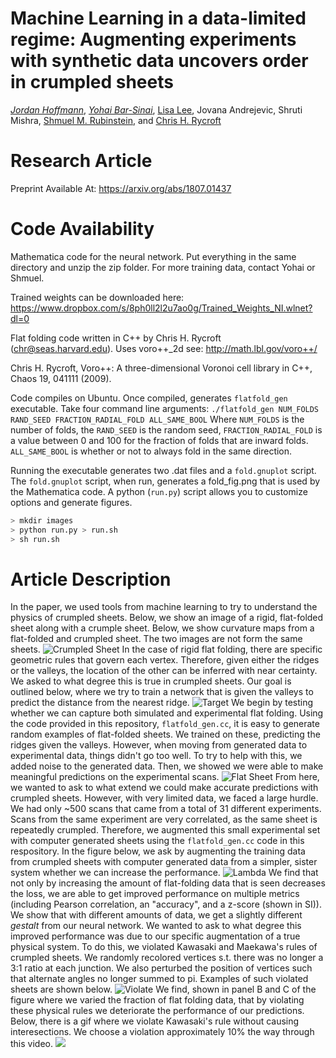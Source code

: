 # Machine Learning in a data-limited regime: Augmenting experiments with synthetic data uncovers order in crumpled sheets
[*Jordan Hoffmann*](https://jhoffmann.org/),
[*Yohai Bar-Sinai*](https://yohai.github.io),
[Lisa Lee](https://projects.iq.harvard.edu/smrlab/people/lisa-lee),
Jovana Andrejevic,
Shruti Mishra,
[Shmuel M. Rubinstein](https://www.seas.harvard.edu/directory/shmuel), and
[Chris H. Rycroft](http://people.seas.harvard.edu/~chr/)

# Research Article
Preprint Available At: https://arxiv.org/abs/1807.01437

# Code Availability
Mathematica code for the neural network. Put everything in the same directory and unzip the zip folder. For more training data, contact Yohai or Shmuel.

Trained weights can be downloaded here:
https://www.dropbox.com/s/8ph0ll2l2u7ao0g/Trained_Weights_NI.wlnet?dl=0 


Flat folding code written in C++ by Chris H. Rycroft (chr@seas.harvard.edu). 
Uses voro++_2d see: http://math.lbl.gov/voro++/

Chris H. Rycroft, Voro++: A three-dimensional Voronoi cell library in C++, Chaos 19, 041111 (2009).

Code compiles on Ubuntu. Once compiled, generates `flatfold_gen` executable. Take four command line arguments:
`./flatfold_gen NUM_FOLDS RAND_SEED FRACTION_RADIAL_FOLD ALL_SAME_BOOL`
Where `NUM_FOLDS` is the number of folds, the `RAND_SEED` is the random seed, `FRACTION_RADIAL_FOLD` is a value between 0 and 100 for the fraction of folds that are inward folds. `ALL_SAME_BOOL` is whether or not to always fold in the same direction. 

Running the executable generates two .dat files and a `fold.gnuplot` script. The `fold.gnuplot` script, when run, generates a fold_fig.png that is used by the Mathematica code. A python (`run.py`) script allows you to customize options and generate figures. 
```bash
> mkdir images
> python run.py > run.sh
> sh run.sh
```
# Article Description
In the paper, we used tools from machine learning to try to understand the physics of crumpled sheets. Below, we show an image of a rigid, flat-folded 
sheet along with a crumple sheet. Below, we show curvature maps from a flat-folded and crumpled sheet. The two images are not form the same sheets.
![Crumpled Sheet](../master/ims/sheets.png)
In the case of rigid flat folding, there are specific geometric rules that govern each vertex. Therefore, given either the ridges or the valleys, the location of
 the other can be inferred with near certainty. We asked to what degree this is true in crumpled sheets.
 Our goal is outlined below, where we try to train a network that is given the valleys to predict the distance from the nearest ridge.
 ![Target](../master/ims/goal.png) 
We begin by testing whether we can capture both simulated and experimental flat folding. Using the code provided in this repository, `flatfold_gen.cc`, it is 
easy to generate random examples of flat-folded sheets. We trained on these, predicting the ridges given the valleys. However, when moving from generated data to experimental data, things didn't go too well. To try to help with this, we added noise to the generated data. Then, we showed we were able to make meaningful predictions on the experimental scans.
 ![Flat Sheet](../master/ims/flat.png) 
 From here, we wanted to ask to what extend we could make accurate predictions with crumpled sheets. However, with very limited data, we faced a large hurdle. 
 We had only ~500 scans that came from a total of 31 different experiments. Scans from the same experiment are very correlated, as the same sheet is repeatedly crumpled. Therefore, we augmented this small experimental set with computer generated sheets using the `flatfold_gen.cc` code in this respository. In the figure below, we ask by augmenting the training data from crumpled sheets with computer generated data from a simpler, sister system whether we can increase the performance. 
 ![Lambda](../master/ims/Vary_Lambda_c.png)
 We find that not only by increasing the amount of flat-folding data that is seen decreases the loss, we are able to get improved performance on multiple metrics (including Pearson correlation, an "accuracy", and a z-score (shown in SI)). We show that with different amounts of data, we get a slightly different _gestalt_ from our neural network. 
We wanted to ask to what degree this improved performance was due to our specific augmentation of a true physical system. To do this, we violated Kawasaki and Maekawa's rules of crumpled sheets. We randomly recolored vertices s.t. there was no longer a 3:1 ratio at each junction. We also perturbed the position of vertices such that alternate angles no longer summed to pi. Examples of such violated sheets are shown below.
 ![Violate](../master/ims/Violate2.png)
We find, shown in panel B and C of the figure where we varied the fraction of flat folding data, that by violating these physical rules we deteriorate the performance of our predictions. 
Below, there is a gif where we violate Kawasaki's rule without causing interesections. We choose a violation approximately 10% the way through this video.
![](../master/ims/myimage.gif)
